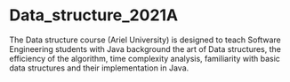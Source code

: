 # Data_structure_2021A
The Data structure course (Ariel University) is designed to teach Software Engineering students with Java background the art of Data structures, the efficiency of the algorithm, time complexity analysis, familiarity with basic data structures and their implementation in Java.

